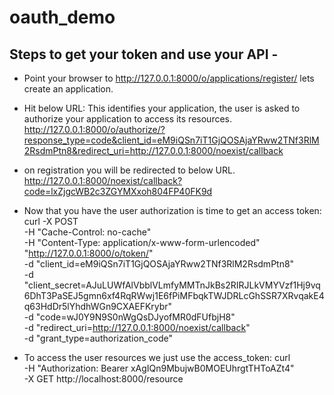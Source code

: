 # oauth_demo

## Steps to get your token and use your API - 

 - Point your browser to http://127.0.0.1:8000/o/applications/register/ lets create an application.

 - Hit below URL: This identifies your application, the user is asked to authorize your application to access its resources.
http://127.0.0.1:8000/o/authorize/?response_type=code&client_id=eM9iQSn7iT1GjQOSAjaYRww2TNf3RlM2RsdmPtn8&redirect_uri=http://127.0.0.1:8000/noexist/callback

 - on registration you will be redirected to below URL.
http://127.0.0.1:8000/noexist/callback?code=lxZjgcWB2c3ZGYMXxoh804FP40FK9d

 - Now that you have the user authorization is time to get an access token:
curl -X POST \
    -H "Cache-Control: no-cache" \
    -H "Content-Type: application/x-www-form-urlencoded" \
    "http://127.0.0.1:8000/o/token/" \
    -d "client_id=eM9iQSn7iT1GjQOSAjaYRww2TNf3RlM2RsdmPtn8" \
    -d "client_secret=AJuLUWfAlVbblVLmfyMMTnJkBs2RIRJLkVMYVzf1Hj9vq6DhT3PaSEJ5gmn6xf4RqRWwj1E6fPiMFbqkTWJDRLcGhSSR7XRvqakE4q63HdDr5lYhdhWGn9CXAEFKrybr" \
    -d "code=wJ0Y9N9S0nWgQsDJyofMR0dFUfbjH8" \
    -d "redirect_uri=http://127.0.0.1:8000/noexist/callback" \
    -d "grant_type=authorization_code"

 - To access the user resources we just use the access_token:
curl \
    -H "Authorization: Bearer xAgIQn9MbujwB0MOEUhrgtTHToAZt4" \
    -X GET http://localhost:8000/resource
